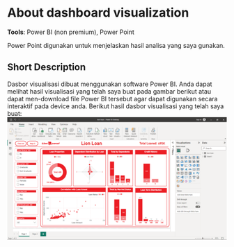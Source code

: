 # About dashboard visualization

**Tools**: Power BI (non premium), Power Point

Power Point digunakan untuk menjelaskan hasil analisa yang saya gunakan.

## Short Description

Dasbor visualisasi dibuat menggunakan software Power BI. Anda dapat melihat hasil visualisasi yang telah saya buat pada gambar berikut atau dapat men-download file Power BI tersebut agar dapat digunakan secara interaktif pada device anda. Berikut hasil dasbor visualisasi yang telah saya buat:
![Screenshoot](my-dashborad.png)
